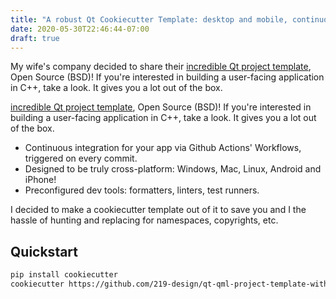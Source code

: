 ```yaml
---
title: "A robust Qt Cookiecutter Template: desktop and mobile, continuous integration, auto linters & formatters"
date: 2020-05-30T22:46:44-07:00
draft: true
---
```


My wife's company decided to share their [incredible Qt project template][219design-qt-template], Open Source (BSD)! If you're interested in building a user-facing application in C++, take a look. It gives you a lot out of the box.

[incredible Qt project template][219design-qt-template], Open Source (BSD)! If you're interested in building a user-facing application in C++, take a look. It gives you a lot out of the box.

* Continuous integration for your app via Github Actions' Workflows, triggered on every commit.
* Designed to be truly cross-platform: Windows, Mac, Linux, Android and iPhone!
* Preconfigured dev tools: formatters, linters, test runners.

I decided to make a cookiecutter template out of it to save you and I the hassle of hunting and replacing for namespaces, copyrights, etc.

## Quickstart

```bash
pip install cookiecutter
cookiecutter https://github.com/219-design/qt-qml-project-template-with-ci --checkout origin/cookiecutter
```

[219design-qt-template]: https://github.com/219-design/qt-qml-project-template-with-ci
